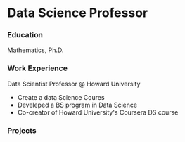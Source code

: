 # Data Science Professor

### Education
Mathematics, Ph.D.


### Work Experience
Data Scientist Professor @ Howard University
- Create a data Science Coures
- Develeped a BS program in Data Science
- Co-creator of Howard University's Coursera DS course
### Projects
